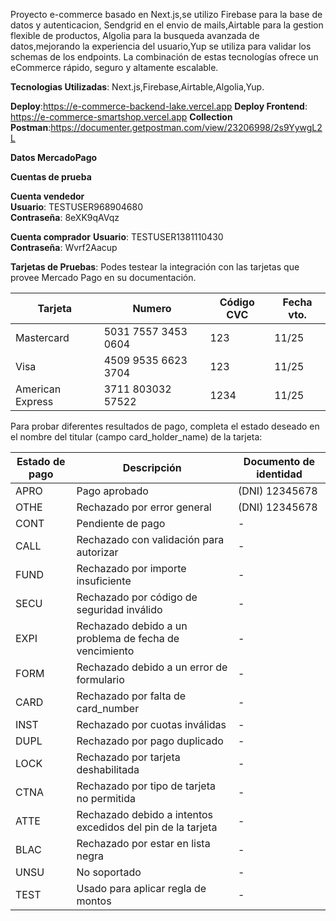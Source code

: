 Proyecto e-commerce basado en Next.js,se utilizo Firebase para la base de datos y autenticacion, Sendgrid en el envio de mails,Airtable para la gestion flexible de productos, Algolia para la busqueda avanzada de datos,mejorando la experiencia del usuario,Yup se utiliza para validar los schemas de los endpoints. La combinación de estas tecnologías ofrece un eCommerce rápido, seguro y altamente escalable.

**Tecnologias Utilizadas**:
Next.js,Firebase,Airtable,Algolia,Yup.

**Deploy**:https://e-commerce-backend-lake.vercel.app
**Deploy Frontend**:  https://e-commerce-smartshop.vercel.app
**Collection Postman**:https://documenter.getpostman.com/view/23206998/2s9YywgL2L  

**Datos MercadoPago**

**Cuentas de prueba**  
  
**Cuenta vendedor**  
**Usuario**: TESTUSER968904680  
**Contraseña**: 8eXK9qAVqz  
  
**Cuenta comprador**
**Usuario**: TESTUSER1381110430  
**Contraseña**: Wvrf2Aacup  
  
**Tarjetas de Pruebas**: Podes testear la integración con las tarjetas que provee Mercado Pago en su documentación.  

| Tarjeta          | Numero              | Código CVC | Fecha vto. |
| ---------------- | ------------------- | ---------- | ---------- |
| Mastercard       | 5031 7557 3453 0604 | 123        | 11/25      |
| Visa             | 4509 9535 6623 3704 | 123        | 11/25      |
| American Express | 3711 803032 57522   | 1234       | 11/25      |

Para probar diferentes resultados de pago, completa el estado deseado en el nombre del titular (campo card_holder_name) de la tarjeta:

| **Estado de pago** | **Descripción**                             | **Documento de identidad** |
|--------------------|---------------------------------------------|----------------------------|
| APRO               | Pago aprobado                               | (DNI) 12345678            |
| OTHE               | Rechazado por error general                 | (DNI) 12345678            |
| CONT               | Pendiente de pago                           | -                          |
| CALL               | Rechazado con validación para autorizar     | -                          |
| FUND               | Rechazado por importe insuficiente          | -                          |
| SECU               | Rechazado por código de seguridad inválido  | -                          |
| EXPI               | Rechazado debido a un problema de fecha de vencimiento | -                |
| FORM               | Rechazado debido a un error de formulario   | -                          |
| CARD               | Rechazado por falta de card_number          | -                          |
| INST               | Rechazado por cuotas inválidas              | -                          |
| DUPL               | Rechazado por pago duplicado                | -                          |
| LOCK               | Rechazado por tarjeta deshabilitada         | -                          |
| CTNA               | Rechazado por tipo de tarjeta no permitida  | -                          |
| ATTE               | Rechazado debido a intentos excedidos del pin de la tarjeta | -              |
| BLAC               | Rechazado por estar en lista negra          | -                          |
| UNSU               | No soportado                                | -                          |
| TEST               | Usado para aplicar regla de montos          | -                          |
